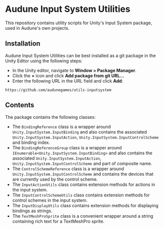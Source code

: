 # Audune Input System Utilities

This repository contains utility scripts for Unity's Input System package, used in Audune's own projects.

## Installation

Audune Input System Utilities can be best installed as a git package in the Unity Editor using the following steps:

* In the Unity editor, navigate to **Window > Package Manager**.
* Click the **+** icon and click **Add package from git URL...**
* Enter the following URL in the URL field and click **Add**:

```
https://github.com/audunegames/utils-inputsystem
```

## Contents

The package contains the following classes:

* The `BindingReference` class is a wrapper around `Unity.InputSystem.InputBinding` and also contains the associated `Unity.InputSystem.InputAction`, `Unity.InputSystem.InputControlScheme` and binding index.
* The `BindingReferenceGroup` class is a wrapper around `IEnumerable<Unity.InputSystem.InputBinding>` and also contains the associated `Unity.InputSystem.InputAction`, `Unity.InputSystem.InputControlScheme` and part of composite name.
* The `ControlSchemeReference` class is a wrapper around `Unity.InputSystem.InputControlScheme` and contains the devices that are currently used by the control scheme.
* The `InputActionUtils` class contains extension methods for actions in the input system.
* The `InputControlSchemeUtils` class contains extension methods for control schemes in the input system.
* The `InputDisplayUtils` class contains extension methods for displaying bindings as strings.
* The `TextMeshProSprite` class is a convenient wrapper around a string containing rich text for a TextMeshPro sprite.
